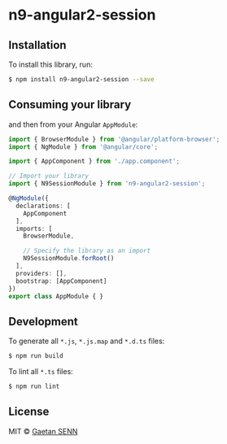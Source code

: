 # n9-angular2-session

## Installation

To install this library, run:

```bash
$ npm install n9-angular2-session --save
```

## Consuming your library

and then from your Angular `AppModule`:

```typescript
import { BrowserModule } from '@angular/platform-browser';
import { NgModule } from '@angular/core';

import { AppComponent } from './app.component';

// Import your library
import { N9SessionModule } from 'n9-angular2-session';

@NgModule({
  declarations: [
    AppComponent
  ],
  imports: [
    BrowserModule,

    // Specify the library as an import
    N9SessionModule.forRoot()
  ],
  providers: [],
  bootstrap: [AppComponent]
})
export class AppModule { }
```

## Development

To generate all `*.js`, `*.js.map` and `*.d.ts` files:

```bash
$ npm run build
```

To lint all `*.ts` files:

```bash
$ npm run lint
```

## License

MIT © [Gaetan SENN](mailto:gaetan.senn@gmail.com)
